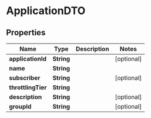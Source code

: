 

# ApplicationDTO

## Properties

Name | Type | Description | Notes
------------ | ------------- | ------------- | -------------
**applicationId** | **String** |  |  [optional]
**name** | **String** |  | 
**subscriber** | **String** |  |  [optional]
**throttlingTier** | **String** |  | 
**description** | **String** |  |  [optional]
**groupId** | **String** |  |  [optional]



